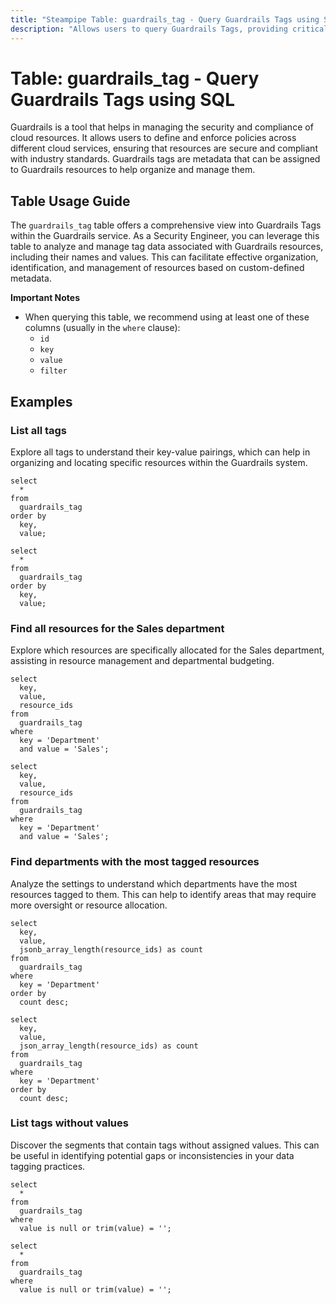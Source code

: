 ```yaml
---
title: "Steampipe Table: guardrails_tag - Query Guardrails Tags using SQL"
description: "Allows users to query Guardrails Tags, providing critical insights into the tag data associated with Guardrails resources."
---
```


# Table: guardrails_tag - Query Guardrails Tags using SQL

Guardrails is a tool that helps in managing the security and compliance of cloud resources. It allows users to define and enforce policies across different cloud services, ensuring that resources are secure and compliant with industry standards. Guardrails tags are metadata that can be assigned to Guardrails resources to help organize and manage them.

## Table Usage Guide

The `guardrails_tag` table offers a comprehensive view into Guardrails Tags within the Guardrails service. As a Security Engineer, you can leverage this table to analyze and manage tag data associated with Guardrails resources, including their names and values. This can facilitate effective organization, identification, and management of resources based on custom-defined metadata.

**Important Notes**
- When querying this table, we recommend using at least one of these columns (usually in the `where` clause):
  - `id`
  - `key`
  - `value`
  - `filter`

## Examples

### List all tags
Explore all tags to understand their key-value pairings, which can help in organizing and locating specific resources within the Guardrails system.

```sql+postgres
select
  *
from
  guardrails_tag
order by
  key,
  value;
```

```sql+sqlite
select
  *
from
  guardrails_tag
order by
  key,
  value;
```

### Find all resources for the Sales department
Explore which resources are specifically allocated for the Sales department, assisting in resource management and departmental budgeting.

```sql+postgres
select
  key,
  value,
  resource_ids
from
  guardrails_tag
where
  key = 'Department'
  and value = 'Sales';
```

```sql+sqlite
select
  key,
  value,
  resource_ids
from
  guardrails_tag
where
  key = 'Department'
  and value = 'Sales';
```

### Find departments with the most tagged resources
Analyze the settings to understand which departments have the most resources tagged to them. This can help to identify areas that may require more oversight or resource allocation.

```sql+postgres
select
  key,
  value,
  jsonb_array_length(resource_ids) as count
from
  guardrails_tag
where
  key = 'Department'
order by
  count desc;
```

```sql+sqlite
select
  key,
  value,
  json_array_length(resource_ids) as count
from
  guardrails_tag
where
  key = 'Department'
order by
  count desc;
```

### List tags without values
Discover the segments that contain tags without assigned values. This can be useful in identifying potential gaps or inconsistencies in your data tagging practices.

```sql+postgres
select
  *
from
  guardrails_tag
where
  value is null or trim(value) = '';
```

```sql+sqlite
select
  *
from
  guardrails_tag
where
  value is null or trim(value) = '';
```